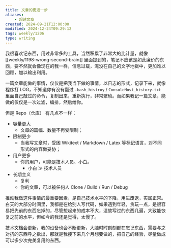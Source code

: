 ```yaml
---
title: 文章的更进一步
aliases: 
    - 超越文章
created: 2024-09-21T12:00:00
modified: 2024-12-24T09:29:12
tags: weekly/1206
type: writing
---
```


我很喜欢记东西，用过非常多的工具，当然积累了非常大的比计量，就像 [[weekly/1198-wrong-second-brain]] 里面提到的，笔记不应该是如此廉价的东西，要不然就会像现在的我一样，信息过载，淹没在自己的文字地狱中，更加难以回顾，加以输出利用。

一篇文章能做的事情，仅仅是把我当下做的事情，以日志的形式，记录下来，就像程序打 LOG，不知道你有没有翻过 `.bash_histroy` / `ConsoleHost_history.txt` 里面自己敲过的命令，复制出来，重新执行，非常繁琐。而如果我记一篇文章，能做的仅仅是一次过滤，编排，然后给你。

但是 Repo（仓库） 有几点不一样：

- 容量更大
    - 文章的篇幅、数量不再受限制；
- 限制更少
    - 当我写文章时，受困 Wikitext / Markdown / Latex 等标记语言，对不同形式的内容做妥协；
- 用户更多
    - 你的用户，可能是技术人员、小白。
      - 小白 ≫ 技术人员
- 长期主义
    - 复利
    - 你的文章，可以被任何人 Clone / Build / Run / Debug

推动我做这件事情的最重要因素，是自己技术水平的下降，用进废退，实属正常。白天的大部分时间里，我都是在给别人写代码，如果遇到年轻，贪玩一点，是很容易把先前的东西忘掉的，尽管想起来的成本不大，温故写过的东西几遍，大致能恢复之前的水平，但如今的我还是觉得，太慢了。

技术文档会更新，我的设备也会不断更新，大脑时时刻刻都在忘记东西，需要与之对抗的东西呼之欲出，那就是我接下来几个月想要做的，把自己的经验，尽量做成可以多少次完美复用的东西。
